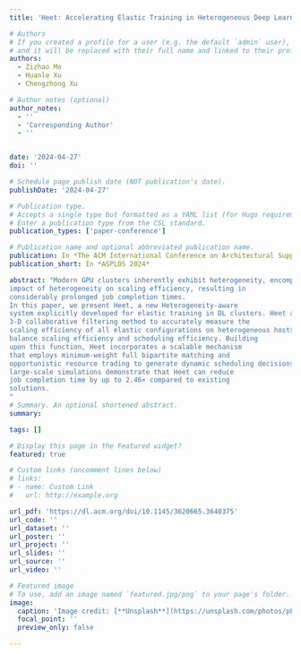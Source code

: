 ```yaml
---
title: 'Heet: Accelerating Elastic Training in Heterogeneous Deep Learning Clusters'

# Authors
# If you created a profile for a user (e.g. the default `admin` user), write the username (folder name) here
# and it will be replaced with their full name and linked to their profile.
authors:
  - Zizhao Mo
  - Huanle Xu
  - Chengzhong Xu

# Author notes (optional)
author_notes:
  - ''
  - 'Corresponding Author'
  - ''


date: '2024-04-27'
doi: ''

# Schedule page publish date (NOT publication's date).
publishDate: '2024-04-27'

# Publication type.
# Accepts a single type but formatted as a YAML list (for Hugo requirements).
# Enter a publication type from the CSL standard.
publication_types: ['paper-conference']

# Publication name and optional abbreviated publication name.
publication: In *The ACM International Conference on Architectural Support for Programming Languages and Operating Systems (ASPLOS) 2024*
publication_short: In *ASPLOS 2024*

abstract: "Modern GPU clusters inherently exhibit heterogeneity, encompassing various aspects such as computation and communication. This heterogeneity poses a significant challenge for the elastic scheduling of deep learning workloads. Unfortunately, existing elastic schedulers often overlook the
impact of heterogeneity on scaling efficiency, resulting in
considerably prolonged job completion times.
In this paper, we present Heet, a new Heterogeneity-aware
system explicitly developed for elastic training in DL clusters. Heet addresses two critical issues. First, it utilizes a
3-D collaborative filtering method to accurately measure the
scaling efficiency of all elastic configurations on heterogeneous hosts, substantially reducing profiling overhead. Second, Heet introduces a unique price function to effectively
balance scaling efficiency and scheduling efficiency. Building
upon this function, Heet incorporates a scalable mechanism
that employs minimum-weight full bipartite matching and
opportunistic resource trading to generate dynamic scheduling decisions. Evaluations conducted on cloud clusters and
large-scale simulations demonstrate that Heet can reduce
job completion time by up to 2.46× compared to existing
solutions.
"
# Summary. An optional shortened abstract.
summary: 

tags: []

# Display this page in the Featured widget?
featured: true

# Custom links (uncomment lines below)
# links:
# - name: Custom Link
#   url: http://example.org

url_pdf: 'https://dl.acm.org/doi/10.1145/3620665.3640375'
url_code: ''
url_dataset: ''
url_poster: ''
url_project: ''
url_slides: ''
url_source: ''
url_video: ''

# Featured image
# To use, add an image named `featured.jpg/png` to your page's folder.
image:
  caption: 'Image credit: [**Unsplash**](https://unsplash.com/photos/pLCdAaMFLTE)'
  focal_point: ''
  preview_only: false

---
```



